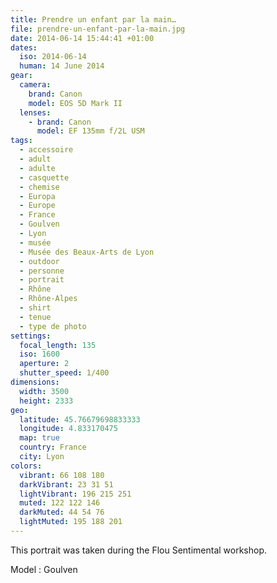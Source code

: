 ```yaml
---
title: Prendre un enfant par la main…
file: prendre-un-enfant-par-la-main.jpg
date: 2014-06-14 15:44:41 +01:00
dates:
  iso: 2014-06-14
  human: 14 June 2014
gear:
  camera:
    brand: Canon
    model: EOS 5D Mark II
  lenses:
    - brand: Canon
      model: EF 135mm f/2L USM
tags:
  - accessoire
  - adult
  - adulte
  - casquette
  - chemise
  - Europa
  - Europe
  - France
  - Goulven
  - Lyon
  - musée
  - Musée des Beaux-Arts de Lyon
  - outdoor
  - personne
  - portrait
  - Rhône
  - Rhône-Alpes
  - shirt
  - tenue
  - type de photo
settings:
  focal_length: 135
  iso: 1600
  aperture: 2
  shutter_speed: 1/400
dimensions:
  width: 3500
  height: 2333
geo:
  latitude: 45.76679698833333
  longitude: 4.833170475
  map: true
  country: France
  city: Lyon
colors:
  vibrant: 66 108 180
  darkVibrant: 23 31 51
  lightVibrant: 196 215 251
  muted: 122 122 146
  darkMuted: 44 54 76
  lightMuted: 195 188 201
---
```


This portrait was taken during the Flou Sentimental workshop.

Model : Goulven

